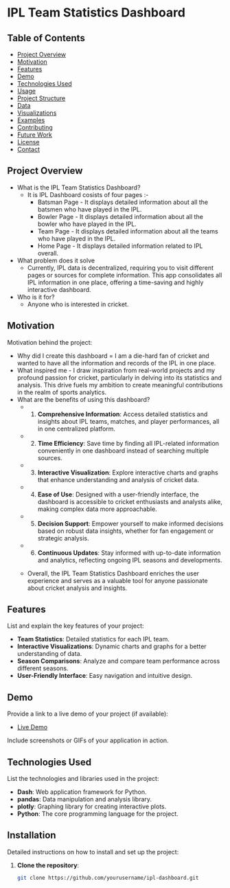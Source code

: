 # IPL Team Statistics Dashboard

## Table of Contents
- [Project Overview](#project-overview)
- [Motivation](#motivation)
- [Features](#features)
- [Demo](#demo)
- [Technologies Used](#technologies-used)
- [Usage](#usage)
- [Project Structure](#project-structure)
- [Data](#data)
- [Visualizations](#visualizations)
- [Examples](#examples)
- [Contributing](#contributing)
- [Future Work](#future-work)
- [License](#license)
- [Contact](#contact)

## Project Overview
- What is the IPL Team Statistics Dashboard?
  - It is IPL Dashboard cosists of four pages :-
      - Batsman Page - It displays detailed information about all the batsmen who have played in the IPL.
      - Bowler Page - It displays detailed information about all the bowler who have played in the IPL.
      - Team Page - It displays detailed information about all the teams who have played in the IPL.
      - Home Page - It displays detailed information related to IPL overall.
- What problem does it solve
  - Currently, IPL data is decentralized, requiring you to visit different pages or sources for complete information. This app consolidates all IPL information in one place, offering a time-saving and highly interactive dashboard.
- Who is it for?
  - Anyone who is interested in cricket.

## Motivation
Motivation behind the project:
- Why did I create this dashboard = I am a die-hard fan of cricket and wanted to have all the information and records of the IPL in one place.
- What inspired me - I draw inspiration from real-world projects and my profound passion for cricket, particularly in delving into its statistics and analysis. This drive fuels my ambition to create meaningful contributions in the realm of sports analytics.
- What are the benefits of using this dashboard?
  - 1. **Comprehensive Information**: Access detailed statistics and insights about IPL teams, matches, and player performances, all in one centralized platform.

  - 2. **Time Efficiency**: Save time by finding all IPL-related information conveniently in one dashboard instead of searching multiple sources.
    
  - 3. **Interactive Visualization**: Explore interactive charts and graphs that enhance understanding and analysis of cricket data.
    
  - 4. **Ease of Use**: Designed with a user-friendly interface, the dashboard is accessible to cricket enthusiasts and analysts alike, making complex data more approachable.
    
  - 5. **Decision Support**: Empower yourself to make informed decisions based on robust data insights, whether for fan engagement or strategic analysis.
    
  - 6. **Continuous Updates**: Stay informed with up-to-date information and analytics, reflecting ongoing IPL seasons and developments.
    
  - Overall, the IPL Team Statistics Dashboard enriches the user experience and serves as a valuable tool for anyone passionate about cricket analysis and insights.

## Features
List and explain the key features of your project:
- **Team Statistics**: Detailed statistics for each IPL team.
- **Interactive Visualizations**: Dynamic charts and graphs for a better understanding of data.
- **Season Comparisons**: Analyze and compare team performance across different seasons.
- **User-Friendly Interface**: Easy navigation and intuitive design.

## Demo
Provide a link to a live demo of your project (if available):
- [Live Demo](#)

Include screenshots or GIFs of your application in action.

## Technologies Used
List the technologies and libraries used in the project:
- **Dash**: Web application framework for Python.
- **pandas**: Data manipulation and analysis library.
- **plotly**: Graphing library for creating interactive plots.
- **Python**: The core programming language for the project.

## Installation
Detailed instructions on how to install and set up the project:
1. **Clone the repository**:
   ```sh
   git clone https://github.com/yourusername/ipl-dashboard.git
